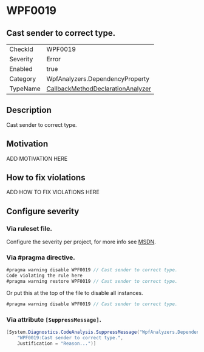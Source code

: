 # WPF0019
## Cast sender to correct type.

<!-- start generated table -->
<table>
<tr>
  <td>CheckId</td>
  <td>WPF0019</td>
</tr>
<tr>
  <td>Severity</td>
  <td>Error</td>
</tr>
<tr>
  <td>Enabled</td>
  <td>true</td>
</tr>
<tr>
  <td>Category</td>
  <td>WpfAnalyzers.DependencyProperty</td>
</tr>
<tr>
  <td>TypeName</td>
  <td><a href="https://github.com/DotNetAnalyzers/WpfAnalyzers/blob/master/WpfAnalyzers.Analyzers/CallbackMethodDeclarationAnalyzer.cs">CallbackMethodDeclarationAnalyzer</a></td>
</tr>
</table>
<!-- end generated table -->

## Description

Cast sender to correct type.

## Motivation

ADD MOTIVATION HERE

## How to fix violations

ADD HOW TO FIX VIOLATIONS HERE

<!-- start generated config severity -->
## Configure severity

### Via ruleset file.

Configure the severity per project, for more info see [MSDN](https://msdn.microsoft.com/en-us/library/dd264949.aspx).

### Via #pragma directive.
```C#
#pragma warning disable WPF0019 // Cast sender to correct type.
Code violating the rule here
#pragma warning restore WPF0019 // Cast sender to correct type.
```

Or put this at the top of the file to disable all instances.
```C#
#pragma warning disable WPF0019 // Cast sender to correct type.
```

### Via attribute `[SuppressMessage]`.

```C#
[System.Diagnostics.CodeAnalysis.SuppressMessage("WpfAnalyzers.DependencyProperty", 
    "WPF0019:Cast sender to correct type.", 
    Justification = "Reason...")]
```
<!-- end generated config severity -->